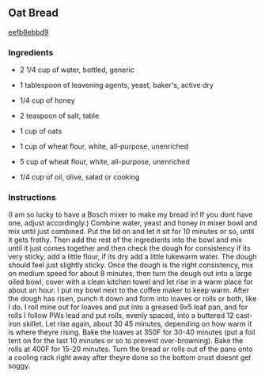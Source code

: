 ## Oat Bread

[eefb8ebbd9](http://tastykitchen.com/recipes/breads/oat-bread/)

### Ingredients

 - 2 1/4 cup of water, bottled, generic

 - 1 tablespoon of leavening agents, yeast, baker's, active dry

 - 1/4 cup of honey

 - 2 teaspoon of salt, table

 - 1 cup of oats

 - 1 cup of wheat flour, white, all-purpose, unenriched

 - 5 cup of wheat flour, white, all-purpose, unenriched

 - 1/4 cup of oil, olive, salad or cooking

### Instructions

(I am so lucky to have a Bosch mixer to make my bread in! If you dont have one, adjust accordingly.) Combine water, yeast and honey in mixer bowl and mix until just combined. Put the lid on and let it sit for 10 minutes or so, until it gets frothy. Then add the rest of the ingredients into the bowl and mix until it just comes together and then check the dough for consistency if its very sticky, add a little flour, if its dry add a little lukewarm water. The dough should feel just slightly sticky. Once the dough is the right consistency, mix on medium speed for about 8 minutes, then turn the dough out into a large oiled bowl, cover with a clean kitchen towel and let rise in a warm place for about an hour. I put my bowl next to the coffee maker to keep warm. After the dough has risen, punch it down and form into loaves or rolls or both, like I do. I roll mine out for loaves and put into a greased 9x5 loaf pan, and for rolls I follow PWs lead and put rolls, evenly spaced, into a buttered 12 cast-iron skillet. Let rise again, about 30 45 minutes, depending on how warm it is where theyre rising. Bake the loaves at 350F for 30-40 minutes (put a foil tent on for the last 10 minutes or so to prevent over-browning). Bake the rolls at 400F for 15-20 minutes. Turn the bread or rolls out of the pans onto a cooling rack right away after theyre done so the bottom crust doesnt get soggy.